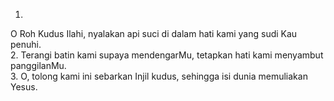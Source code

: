 1.
O Roh Kudus Ilahi, nyalakan api suci
di dalam hati kami yang sudi Kau penuhi.
<br>
2.
Terangi batin kami supaya mendengarMu,
tetapkan hati kami menyambut panggilanMu.
<br>
3.
O, tolong kami ini sebarkan Injil kudus,
sehingga isi dunia memuliakan Yesus.